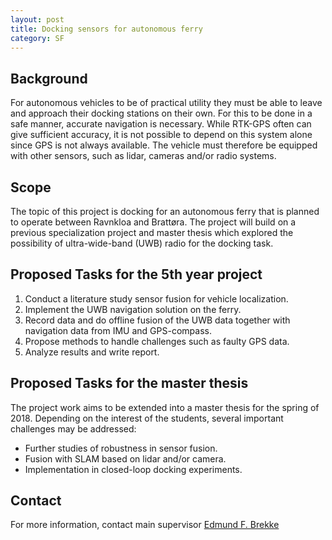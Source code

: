 ```yaml
---
layout: post
title: Docking sensors for autonomous ferry
category: SF
---
```

## Background
For autonomous vehicles to be of practical utility they must be able to leave and approach their docking stations on their own. For this to be done in a safe manner, accurate navigation is necessary. While RTK-GPS often can give sufficient accuracy, it is not possible to depend on this system alone since GPS is not always available. The vehicle must therefore be equipped with other sensors, such as lidar, cameras and/or radio systems.

## Scope
The topic of this project is docking for an autonomous ferry that is planned to operate between Ravnkloa and Brattøra. The project will build on a previous specialization project and master thesis which explored the possibility of ultra-wide-band (UWB) radio for the docking task.

## Proposed Tasks for the 5th year project

1. Conduct a literature study sensor fusion for vehicle localization.
2. Implement the UWB navigation solution on the ferry.
3. Record data and do offline fusion of the UWB data together with navigation data from IMU and GPS-compass.
4. Propose methods to handle challenges such as faulty GPS data.
5. Analyze results and write report.

## Proposed Tasks for the master thesis

The project work aims to be extended into a master thesis for the spring of 2018. Depending on the interest of the students, several important challenges may be addressed:

- Further studies of robustness in sensor fusion.
- Fusion with SLAM based on lidar and/or camera.
- Implementation in closed-loop docking experiments.

## Contact
For more information, contact main supervisor [Edmund F. Brekke](http://www.ntnu.no/ansatte/edmundfo)
